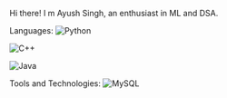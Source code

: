 Hi there! I m Ayush Singh,
an enthusiast in ML and DSA.

Languages:
![Python](https://img.shields.io/badge/Python-3776AB?style=for-the-badge&logo=python&logoColor=blue)

![C++](https://img.shields.io/badge/C++-00599C?style=for-the-badge&logo=cplusplus&logoColor=blue)

![Java](https://img.shields.io/badge/Java-00599C?style=for-the-badge&logo=cplusplus&logoColor=blue)

Tools and Technologies:
![MySQL](https://img.shields.io/badge/Python-3776AB?style=for-the-badge&logo=python&logoColor=blue)



<!---
ayush-singh110/ayush-singh110 is a ✨ special ✨ repository because its `README.md` (this file) appears on your GitHub profile.
You can click the Preview link to take a look at your changes.
--->
